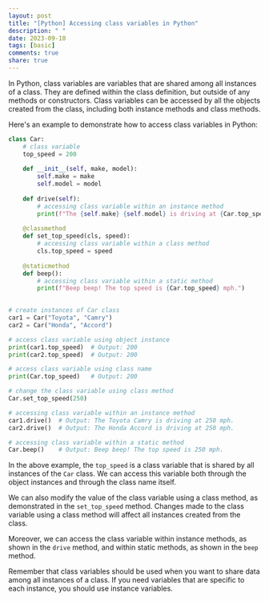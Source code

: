 ```yaml
---
layout: post
title: "[Python] Accessing class variables in Python"
description: " "
date: 2023-09-10
tags: [basic]
comments: true
share: true
---
```


In Python, class variables are variables that are shared among all instances of a class. They are defined within the class definition, but outside of any methods or constructors. Class variables can be accessed by all the objects created from the class, including both instance methods and class methods.

Here's an example to demonstrate how to access class variables in Python:

```python
class Car:
    # class variable
    top_speed = 200
    
    def __init__(self, make, model):
        self.make = make
        self.model = model
        
    def drive(self):
        # accessing class variable within an instance method
        print(f"The {self.make} {self.model} is driving at {Car.top_speed} mph.")
        
    @classmethod
    def set_top_speed(cls, speed):
        # accessing class variable within a class method
        cls.top_speed = speed
        
    @staticmethod
    def beep():
        # accessing class variable within a static method
        print(f"Beep beep! The top speed is {Car.top_speed} mph.")
        

# create instances of Car class
car1 = Car("Toyota", "Camry")
car2 = Car("Honda", "Accord")

# access class variable using object instance
print(car1.top_speed)  # Output: 200
print(car2.top_speed)  # Output: 200

# access class variable using class name
print(Car.top_speed)   # Output: 200

# change the class variable using class method
Car.set_top_speed(250)

# accessing class variable within an instance method
car1.drive()  # Output: The Toyota Camry is driving at 250 mph.
car2.drive()  # Output: The Honda Accord is driving at 250 mph.

# accessing class variable within a static method
Car.beep()    # Output: Beep beep! The top speed is 250 mph.
```

In the above example, the `top_speed` is a class variable that is shared by all instances of the `Car` class. We can access this variable both through the object instances and through the class name itself.

We can also modify the value of the class variable using a class method, as demonstrated in the `set_top_speed` method. Changes made to the class variable using a class method will affect all instances created from the class.

Moreover, we can access the class variable within instance methods, as shown in the `drive` method, and within static methods, as shown in the `beep` method.

Remember that class variables should be used when you want to share data among all instances of a class. If you need variables that are specific to each instance, you should use instance variables.